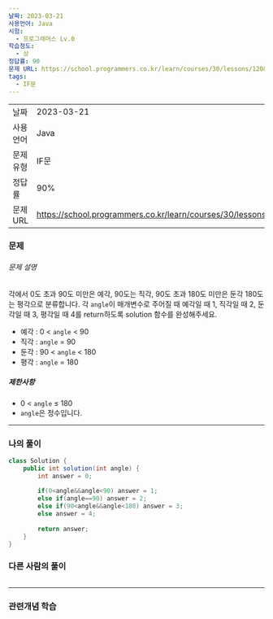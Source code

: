 ```yaml
---
날짜: 2023-03-21
사용언어: Java
시험:
  - 프로그래머스 Lv.0
학습정도:
  - 상
정답률: 90
문제 URL: https://school.programmers.co.kr/learn/courses/30/lessons/120829
tags:
  - IF문
---
```

|           |                                                                  |
| --------- | ---------------------------------------------------------------- |
| 날짜      | 2023-03-21                                                       |
| 사용 언어 | Java                                                             |
| 문제 유형 | IF문                                                             |
| 정답률    | 90%                                                              |
| 문제 URL  | https://school.programmers.co.kr/learn/courses/30/lessons/120829 |

### 문제

###### 문제 설명

각에서 0도 초과 90도 미만은 예각, 90도는 직각, 90도 초과 180도 미만은 둔각 180도는 평각으로 분류합니다. 각 `angle`이 매개변수로 주어질 때 예각일 때 1, 직각일 때 2, 둔각일 때 3, 평각일 때 4를 return하도록 solution 함수를 완성해주세요.

- 예각 : 0 < `angle` < 90
- 직각 : `angle` = 90
- 둔각 : 90 < `angle` < 180
- 평각 : `angle` = 180

##### 제한사항

- 0 < `angle` ≤ 180
- `angle`은 정수입니다.

---

### 나의 풀이

```java
class Solution {
    public int solution(int angle) {
        int answer = 0;
        
        if(0<angle&&angle<90) answer = 1;
        else if(angle==90) answer = 2;
        else if(90<angle&&angle<180) answer = 3;
        else answer = 4;
        
        return answer;
    }
}
```

### 다른 사람의 풀이

```java

```

---
### 관련개념 학습
